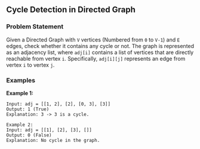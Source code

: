 ## Cycle Detection in Directed Graph

### Problem Statement

Given a Directed Graph with `V` vertices (Numbered from `0` to `V-1`) and `E` edges, check whether it contains any cycle or not. The graph is represented as an adjacency list, where `adj[i]` contains a list of vertices that are directly reachable from vertex `i`. Specifically, `adj[i][j]` represents an edge from vertex `i` to vertex `j`.

### Examples

**Example 1:**
```
Input: adj = [[1, 2], [2], [0, 3], [3]]
Output: 1 (True)
Explanation: 3 -> 3 is a cycle.

Example 2:
Input: adj = [[1], [2], [3], []]
Output: 0 (False)
Explanation: No cycle in the graph.
```
